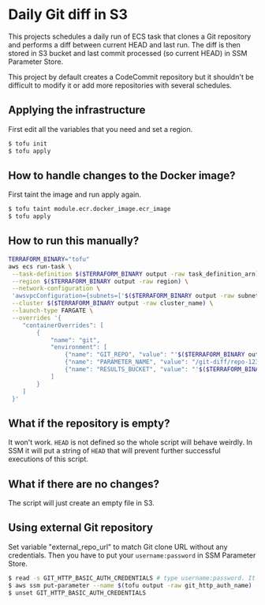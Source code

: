 Daily Git diff in S3
===================
This projects schedules a daily run of ECS task that clones a Git repository and
performs a diff between current HEAD and last run. The diff is then stored in S3
bucket and last commit processed (so current HEAD) in SSM Parameter Store.

This project by default creates a CodeCommit repository but it shouldn't be
difficult to modify it or add more repositories with several schedules.

## Applying the infrastructure
First edit all the variables that you need and set a region.

```bash
$ tofu init
$ tofu apply
```

## How to handle changes to the Docker image?
First taint the image and run apply again.

```bash
$ tofu taint module.ecr.docker_image.ecr_image
$ tofu apply
```

## How to run this manually?
```bash
TERRAFORM_BINARY="tofu"
aws ecs run-task \
 --task-definition $($TERRAFORM_BINARY output -raw task_definition_arn) \
 --region $($TERRAFORM_BINARY output -raw region) \
 --network-configuration \
 'awsvpcConfiguration={subnets=['$($TERRAFORM_BINARY output -raw subnet_id)'],securityGroups=['$($TERRAFORM_BINARY output -raw sg_id)'],assignPublicIp=ENABLED}' \
 --cluster $($TERRAFORM_BINARY output -raw cluster_name) \
 --launch-type FARGATE \
 --overrides '{
    "containerOverrides": [
        {
            "name": "git",
            "environment": [
                {"name": "GIT_REPO", "value": "'$($TERRAFORM_BINARY output -raw repo_name)'"},
                {"name": "PARAMETER_NAME", "value": "/git-diff/repo-123"},
                {"name": "RESULTS_BUCKET", "value": "'$($TERRAFORM_BINARY output -raw bucket_name)'/reporesults"}
            ]
        }
    ]
 }'
```

## What if the repository is empty?
It won't work. `HEAD` is not defined so the whole script will behave weirdly. In
SSM it will put a string of `HEAD` that will prevent further successful
executions of this script.

## What if there are no changes?
The script will just create an empty file in S3.

## Using external Git repository
Set variable "external_repo_url" to match Git clone URL without any credentials.
Then you have to put your `username:password` in SSM Parameter Store.

```bash
$ read -s GIT_HTTP_BASIC_AUTH_CREDENTIALS # type username:password. It won't be shown
$ aws ssm put-parameter --name $(tofu output -raw git_http_auth_name) --value "$GIT_HTTP_BASIC_AUTH_CREDENTIALS" --overwrite --region eu-west-1
$ unset GIT_HTTP_BASIC_AUTH_CREDENTIALS
```